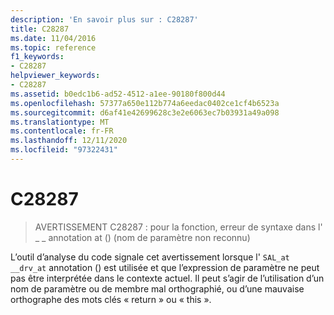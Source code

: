 ```yaml
---
description: 'En savoir plus sur : C28287'
title: C28287
ms.date: 11/04/2016
ms.topic: reference
f1_keywords:
- C28287
helpviewer_keywords:
- C28287
ms.assetid: b0edc1b6-ad52-4512-a1ee-90180f800d44
ms.openlocfilehash: 57377a650e112b774a6eedac0402ce1cf4b6523a
ms.sourcegitcommit: d6af41e42699628c3e2e6063ec7b03931a49a098
ms.translationtype: MT
ms.contentlocale: fr-FR
ms.lasthandoff: 12/11/2020
ms.locfileid: "97322431"
---
```

# <a name="c28287"></a>C28287

> AVERTISSEMENT C28287 : pour la fonction, erreur de syntaxe dans l' \_ \_ annotation at () (nom de paramètre non reconnu)

L’outil d’analyse du code signale cet avertissement lorsque l' `SAL_at` `__drv_at` annotation () est utilisée et que l’expression de paramètre ne peut pas être interprétée dans le contexte actuel. Il peut s’agir de l’utilisation d’un nom de paramètre ou de membre mal orthographié, ou d’une mauvaise orthographe des mots clés « return » ou « this ».
